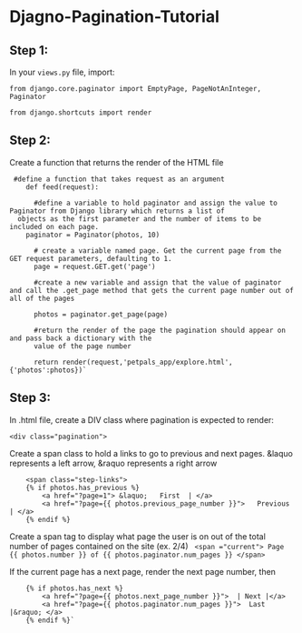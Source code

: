 # Djagno-Pagination-Tutorial

## Step 1:
In your `views.py` file, import: 


  `from django.core.paginator import EmptyPage, PageNotAnInteger, Paginator`

  `from django.shortcuts import render`

## Step 2:

Create a function that returns the render of the HTML file 

     #define a function that takes request as an argument
        def feed(request):
      
          #define a variable to hold paginator and assign the value to Paginator from Django library which returns a list of 
      objects as the first parameter and the number of items to be included on each page.
        paginator = Paginator(photos, 10)
        
          # create a variable named page. Get the current page from the GET request parameters, defaulting to 1.
          page = request.GET.get('page')
      
          #create a new variable and assign that the value of paginator and call the .get_page method that gets the current page number out of all of the pages 
      
          photos = paginator.get_page(page)
      
          #return the render of the page the pagination should appear on and pass back a dictionary with the 
          value of the page number 
    
          return render(request,'petpals_app/explore.html', {'photos':photos})`
        
## Step 3: 

In .html file, create a DIV class where pagination is expected to render:

`<div class="pagination">`

Create a span class to hold a links to go to previous and next pages.  &laquo represents a left arrow, &raquo represents a right arrow

        <span class="step-links">
        {% if photos.has_previous %}
            <a href="?page=1"> &laquo;   First  | </a>
            <a href="?page={{ photos.previous_page_number }}">   Previous | </a>
        {% endif %}
        
Create a span tag to display what page the user is on out of the total number of pages contained on the site (ex. 2/4)
       ` <span ="current">
            Page {{ photos.number }} of {{ photos.paginator.num_pages }}
        </span>`
       
If the current page has a next page, render the next page number, then 

        {% if photos.has_next %}
            <a href="?page={{ photos.next_page_number }}">  | Next |</a>
            <a href="?page={{ photos.paginator.num_pages }}">  Last |&raquo; </a>
        {% endif %}`
